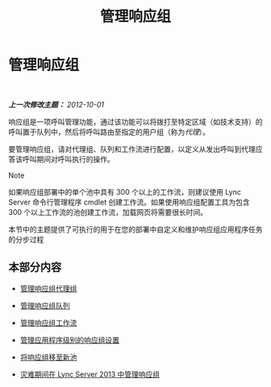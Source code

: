 ﻿---
title: 管理响应组
TOCTitle: 管理响应组
ms:assetid: 5a804d7d-3c1a-4647-a0e0-d5c4c8c23b73
ms:mtpsurl: https://technet.microsoft.com/zh-cn/library/Gg520996(v=OCS.15)
ms:contentKeyID: 49312945
ms.date: 05/19/2016
mtps_version: v=OCS.15
ms.translationtype: HT
---

# 管理响应组

 

_**上一次修改主题：** 2012-10-01_

响应组是一项呼叫管理功能，通过该功能可以将拨打至特定区域（如技术支持）的呼叫置于队列中，然后将呼叫路由至指定的用户组（称为*代理*）。

要管理响应组，请对代理组、队列和工作流进行配置，以定义从发出呼叫到代理应答该呼叫期间对呼叫执行的操作。

> [!NOTE]  
> 如果响应组部署中的单个池中具有 300 个以上的工作流，则建议使用 Lync Server 命令行管理程序 cmdlet 创建工作流。如果使用响应组配置工具为包含 300 个以上工作流的池创建工作流，加载网页将需要很长时间。



本节中的主题提供了可执行的用于在您的部署中自定义和维护响应组应用程序任务的分步过程

## 本部分内容

  - [管理响应组代理组](lync-server-2013-managing-response-group-agent-groups.md)

  - [管理响应组队列](lync-server-2013-managing-response-group-queues.md)

  - [管理响应组工作流](lync-server-2013-managing-response-group-workflows.md)

  - [管理应用程序级别的响应组设置](lync-server-2013-managing-application-level-response-group-settings.md)

  - [将响应组移至新池](lync-server-2013-moving-response-groups-to-a-new-pool.md)

  - [灾难期间在 Lync Server 2013 中管理响应组](lync-server-2013-managing-response-groups-during-a-disaster.md)

